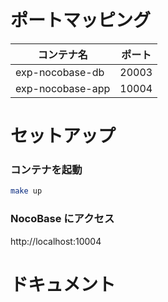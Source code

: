 # ポートマッピング

| コンテナ名    | ポート |
| ------------- | ------ |
| exp-nocobase-db   | 20003  |
| exp-nocobase-app  | 10004  |

# セットアップ

### コンテナを起動

```bash
make up
```

### NocoBase にアクセス

http://localhost:10004

# ドキュメント